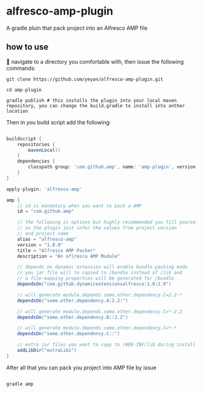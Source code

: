 alfresco-amp-plugin
===================

A gradle pluin that pack project into an Alfresco AMP file


how to use
----------

navigate to a directory you comfortable with, then issue the following commands:

```shell
git clone https://github.com/yeyan/alfresco-amp-plugin.git

cd amp-plugin

gradle publish # this installs the plugin into your local maven repository, you can change the build.gradle to install into anther location
```

Then in you build script add the following:

```groovy

buildscript {
    repositories {
        mavenLocal()
    }
    dependencies {
        classpath group: 'com.github.amp', name: 'amp-plugin', version: '1.0-SNAPSHOT'
    }
}

apply-plugin: 'alfresco-amp'

amp {
    // id is mandatory when you want to pack a AMP
    id = "com.github.amp"  

    // the following is options but highly recommended you fill yourself
    // as the plugin just infer the values from project.version 
    // and project.name 
    alias = "alfresco-amp"
    version = "1.0.0"
    title = "Alfresco AMP Packer"
    description = "An aflresco AMP Module"

    // depends on dynamic extension will enable bundle packing mode 
    // you jar file will to copied to /bundle instead of /lib and
    // a file-mapping properties will be generated for /bundle
    dependsOn("com.github.dynamicextensionsalfresco:1.0:2.0") 

    // will generate module.depends.some.other.dependency.C=2.2-*
    dependsOn("some.other.dependency.A:2.2:") 

    // will generate module.depends.some.other.dependency.C=*-2.2
    dependsOn("some.other.dependency.B::2.2") 

    // will generate module.depends.some.other.dependency.C=*-*
    dependsOn("some.other.dependency.C::") 

    // extra jar files you want to copy to /WEB-INF/lib during install
    addLibDir("extraLibs") 
}
```

After all that you can pack you project into AMP file by issue 

```shell

gradle amp

```
